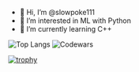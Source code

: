 - 👋 Hi, I’m @slowpoke111
- 👀 I’m interested in ML with Python
- 🌱 I’m currently learning C++


![Top Langs](https://github-readme-stats.vercel.app/api/top-langs/?username=slowpoke111&langs_count=8)
![Codewars](https://www.codewars.com/users/slowpoke111/badges/small)

[![trophy](https://github-profile-trophy.vercel.app/?username=slowpoke111&theme=onedark)](https://github.com/ryo-ma/github-profile-trophy)
